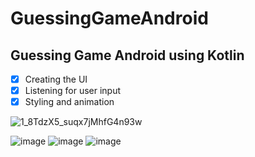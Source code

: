 # GuessingGameAndroid

## Guessing Game Android using Kotlin

- [x] Creating the UI
- [x] Listening for user input
- [x] Styling and animation

![1_8TdzX5_suqx7jMhfG4n93w](https://user-images.githubusercontent.com/59710234/212471560-245d5cbb-5141-4e9d-a750-958a436137db.png)

![image](https://user-images.githubusercontent.com/59710234/212471797-78171691-70ce-4c8e-a02a-34289f79b230.png)
![image](https://user-images.githubusercontent.com/59710234/212471811-52010248-6c6f-4ff6-849c-fe4a4715dd38.png)
![image](https://user-images.githubusercontent.com/59710234/212471816-a41c9dba-e02e-4f76-b6b5-ec4d5da67f0c.png)

